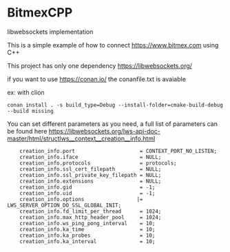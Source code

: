 # BitmexCPP

libwebsockets implementation

This is a simple example of how to connect https://www.bitmex.com using C++

This project has only one dependency https://libwebsockets.org/ 

if you want to use https://conan.io/ the conanfile.txt is avaiable

ex: with clion

```
conan install . -s build_type=Debug --install-folder=cmake-build-debug --build missing
```

You can set different parameters as you need, a full list of parameters can be found here https://libwebsockets.org/lws-api-doc-master/html/structlws__context__creation__info.html


```
    creation_info.port                     = CONTEXT_PORT_NO_LISTEN;
    creation_info.iface                    = NULL;
    creation_info.protocols                = protocols;
    creation_info.ssl_cert_filepath        = NULL;
    creation_info.ssl_private_key_filepath = NULL;
    creation_info.extensions               = NULL;
    creation_info.gid                      = -1;
    creation_info.uid                      = -1;
    creation_info.options                 |= LWS_SERVER_OPTION_DO_SSL_GLOBAL_INIT;
    creation_info.fd_limit_per_thread      = 1024;
    creation_info.max_http_header_pool     = 1024;
    creation_info.ws_ping_pong_interval    = 10;
    creation_info.ka_time                  = 10;
    creation_info.ka_probes                = 10;
    creation_info.ka_interval              = 10;
```
